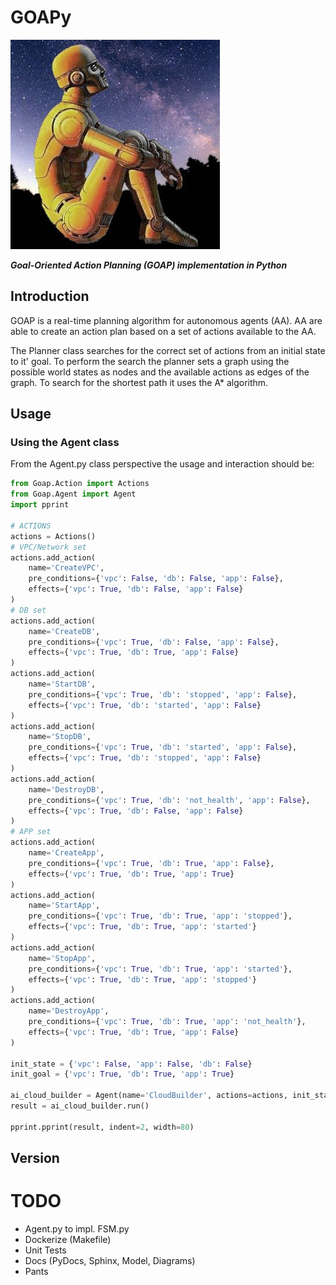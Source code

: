 # GOAPy

![GOAPy](docs/_static/rdaneelolivaw.jpg "Oh my god, it's full of stars!")

***Goal-Oriented Action Planning (GOAP) implementation in Python***

## Introduction

GOAP is a real-time planning algorithm for autonomous agents (AA).
AA are able to create an action plan based on a set of actions available to the AA. 

The Planner class searches for the correct set of actions from an initial state to it' goal. 
To perform the search the planner sets a graph using the possible world states as nodes and the available actions as edges of the graph. To search  for the shortest path it uses the A* algorithm.  

## Usage

### Using the Agent class

From the Agent.py class perspective the usage and interaction should be:

```python
from Goap.Action import Actions
from Goap.Agent import Agent
import pprint

# ACTIONS
actions = Actions()
# VPC/Network set
actions.add_action(
    name='CreateVPC',
    pre_conditions={'vpc': False, 'db': False, 'app': False},
    effects={'vpc': True, 'db': False, 'app': False}
)
# DB set
actions.add_action(
    name='CreateDB',
    pre_conditions={'vpc': True, 'db': False, 'app': False},
    effects={'vpc': True, 'db': True, 'app': False}
)
actions.add_action(
    name='StartDB',
    pre_conditions={'vpc': True, 'db': 'stopped', 'app': False},
    effects={'vpc': True, 'db': 'started', 'app': False}
)
actions.add_action(
    name='StopDB',
    pre_conditions={'vpc': True, 'db': 'started', 'app': False},
    effects={'vpc': True, 'db': 'stopped', 'app': False}
)
actions.add_action(
    name='DestroyDB',
    pre_conditions={'vpc': True, 'db': 'not_health', 'app': False},
    effects={'vpc': True, 'db': False, 'app': False}
)
# APP set
actions.add_action(
    name='CreateApp',
    pre_conditions={'vpc': True, 'db': True, 'app': False},
    effects={'vpc': True, 'db': True, 'app': True}
)
actions.add_action(
    name='StartApp',
    pre_conditions={'vpc': True, 'db': True, 'app': 'stopped'},
    effects={'vpc': True, 'db': True, 'app': 'started'}
)
actions.add_action(
    name='StopApp',
    pre_conditions={'vpc': True, 'db': True, 'app': 'started'},
    effects={'vpc': True, 'db': True, 'app': 'stopped'}
)
actions.add_action(
    name='DestroyApp',
    pre_conditions={'vpc': True, 'db': True, 'app': 'not_health'},
    effects={'vpc': True, 'db': True, 'app': False}
)

init_state = {'vpc': False, 'app': False, 'db': False}
init_goal = {'vpc': True, 'db': True, 'app': True}

ai_cloud_builder = Agent(name='CloudBuilder', actions=actions, init_state=init_state, goal=init_goal)
result = ai_cloud_builder.run()

pprint.pprint(result, indent=2, width=80)
```

## Version

# TODO

* Agent.py to impl. FSM.py
* Dockerize (Makefile)
* Unit Tests
* Docs (PyDocs, Sphinx, Model, Diagrams)
* Pants
